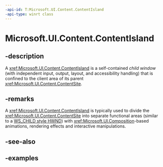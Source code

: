 ```yaml
---
-api-id: T:Microsoft.UI.Content.ContentIsland
-api-type: winrt class
---
```


# Microsoft.UI.Content.ContentIsland

<!--
public class ContentIsland : Microsoft.UI.Composition.ICompositionSupportsSystemBackdrop, Microsoft.UI.IClosableNotifier, System.IDisposable
-->

## -description

A <xref:Microsoft.UI.Content.ContentIsland> is a self-contained *child window* (with independent input, output, layout, and accessibility handling) that is confined to the client area of its parent <xref:Microsoft.UI.Content.ContentSite>.

## -remarks

A <xref:Microsoft.UI.Content.ContentIsland> is typically used to divide the <xref:Microsoft.UI.Content.ContentSite> into separate functional areas (similar to a [WS_CHILD style HWND](https://docs.microsoft.com/en-us/windows/win32/winmsg/window-features#child-windows)) with <xref:Microsoft.UI.Composition>-based animations, rendering effects and interactive manipulations.

## -see-also

## -examples
